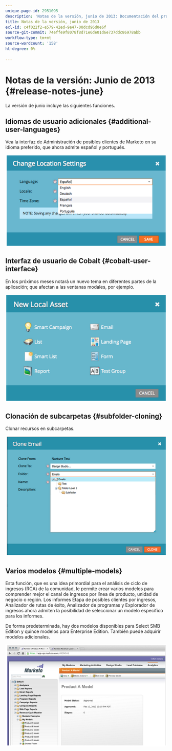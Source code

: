 ```yaml
---
unique-page-id: 2951095
description: 'Notas de la versión, junio de 2013: Documentación del producto de Marketo'
title: Notas de la versión, junio de 2013
exl-id: c4f022f2-e579-42ed-9e47-00dcd96d0e6f
source-git-commit: 74effe9f8078f8d71e6de01d6e737ddc86978abb
workflow-type: tm+mt
source-wordcount: '158'
ht-degree: 0%

---
```


# Notas de la versión: Junio de 2013 {#release-notes-june}

La versión de junio incluye las siguientes funciones.

## Idiomas de usuario adicionales {#additional-user-languages}

Vea la interfaz de Administración de posibles clientes de Marketo en su idioma preferido, que ahora admite español y portugués.

![](assets/image2014-9-22-16-3a25-3a54.png)

## Interfaz de usuario de Cobalt {#cobalt-user-interface}

En los próximos meses notará un nuevo tema en diferentes partes de la aplicación; que afectan a las ventanas modales, por ejemplo.

![](assets/image2014-9-22-16-3a26-3a8.png)

## Clonación de subcarpetas {#subfolder-cloning}

Clonar recursos en subcarpetas.

![](assets/image2014-9-22-16-3a26-3a25.png)

## Varios modelos {#multiple-models}

Esta función, que es una idea primordial para el análisis de ciclo de ingresos (RCA) de la comunidad, le permite crear varios modelos para comprender mejor el canal de ingresos por línea de producto, unidad de negocio o región. Los informes Etapa de posibles clientes por ingresos, Analizador de rutas de éxito, Analizador de programas y Explorador de ingresos ahora admiten la posibilidad de seleccionar un modelo específico para los informes.

De forma predeterminada, hay dos modelos disponibles para Select SMB Edition y quince modelos para Enterprise Edition. También puede adquirir modelos adicionales.

![](assets/image2014-9-22-16-3a26-3a59.png)
